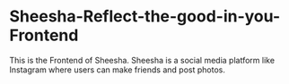 # Sheesha-Reflect-the-good-in-you-Frontend
This is the Frontend of Sheesha. Sheesha is a social media platform like Instagram where users can make friends and post photos.
